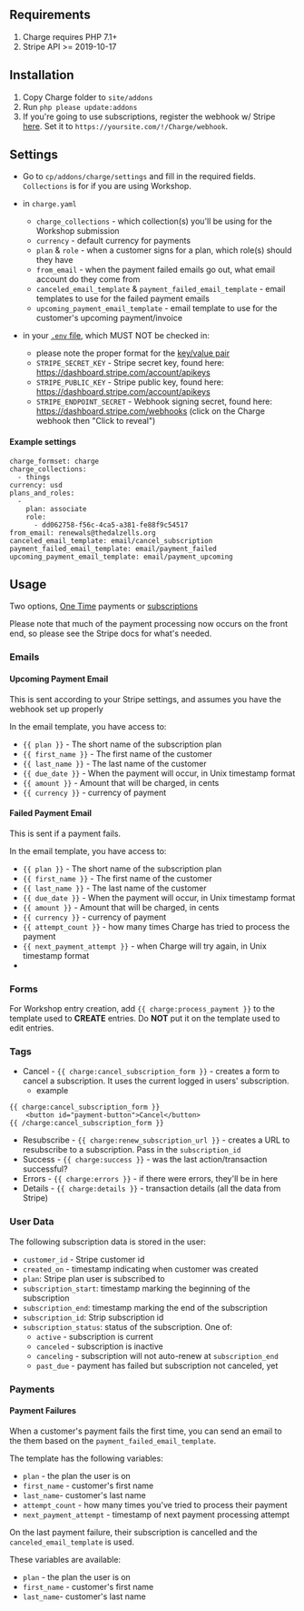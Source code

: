 ## Requirements ##

1. Charge requires PHP 7.1+
2. Stripe API >= 2019-10-17

## Installation ##

1. Copy Charge folder to `site/addons`
2. Run `php please update:addons`
3. If you're going to use subscriptions, register the webhook w/ Stripe [here](https://dashboard.stripe.com/account/webhooks). Set it to `https://yoursite.com/!/Charge/webhook`.

## Settings ##

* Go to `cp/addons/charge/settings` and fill in the required fields. `Collections` is for if you are using Workshop.
* in `charge.yaml`
    * `charge_collections` - which collection(s) you'll be using for the Workshop submission
    * `currency` - default currency for payments
    * `plan` & `role` - when a customer signs for a plan, which role(s) should they have
    * `from_email` - when the payment failed emails go out, what email account do they come from
    * `canceled_email_template` & `payment_failed_email_template` - email templates to use for the failed payment emails
    * `upcoming_payment_email_template` - email template to use for the customer's upcoming payment/invoice

* in your [`.env` file](https://docs.statamic.com/environments#the-env-file), which MUST NOT be checked in:
    * please note the proper format for the [key/value pair](https://docs.statamic.com/environments#the-env-file)
    * `STRIPE_SECRET_KEY` - Stripe secret key, found here: https://dashboard.stripe.com/account/apikeys
    * `STRIPE_PUBLIC_KEY` - Stripe public key, found here: https://dashboard.stripe.com/account/apikeys
    * `STRIPE_ENDPOINT_SECRET` - Webhook signing secret, found here: https://dashboard.stripe.com/webhooks (click on the Charge webhook then "Click to reveal")

#### Example settings ####
```
charge_formset: charge
charge_collections:
  - things
currency: usd
plans_and_roles:
  - 
    plan: associate
    role:
      - dd062758-f56c-4ca5-a381-fe88f9c54517
from_email: renewals@thedalzells.org
canceled_email_template: email/cancel_subscription
payment_failed_email_template: email/payment_failed
upcoming_payment_email_template: email/payment_upcoming
```

## Usage ##

Two options, [One Time](docs/payments/one-time.md) payments or [subscriptions](docs/payments/subscriptions.md)

Please note that much of the payment processing now occurs on the front end, so please see the Stripe docs for what's needed.

### Emails ###

#### Upcoming Payment Email ####

This is sent according to your Stripe settings, and assumes you have the webhook set up properly

In the email template, you have access to:

* `{{ plan }}` - The short name of the subscription plan
* `{{ first_name }}` - The first name of the customer
* `{{ last_name }}` - The last name of the customer
* `{{ due_date }}` - When the payment will occur, in Unix timestamp format
* `{{ amount }}` - Amount that will be charged, in cents
* `{{ currency }}` - currency of payment

#### Failed Payment Email ####

This is sent if a payment fails.

In the email template, you have access to:

* `{{ plan }}` - The short name of the subscription plan
* `{{ first_name }}` - The first name of the customer
* `{{ last_name }}` - The last name of the customer
* `{{ due_date }}` - When the payment will occur, in Unix timestamp format
* `{{ amount }}` - Amount that will be charged, in cents
* `{{ currency }}` - currency of payment
* `{{ attempt_count }}` - how many times Charge has tried to process the payment
* `{{ next_payment_attempt }}` - when Charge will try again, in Unix timestamp format
*

### Forms ###

For Workshop entry creation, add `{{ charge:process_payment }}` to the template used to **CREATE** entries. Do **NOT** put it on the template used to edit entries.

### Tags ###

* Cancel - `{{ charge:cancel_subscription_form }}` - creates a form to cancel a subscription. It uses the current logged in users' subscription.
    * example
```
{{ charge:cancel_subscription_form }}
    <button id="payment-button">Cancel</button>
{{ /charge:cancel_subscription_form }}
```
* Resubscribe - `{{ charge:renew_subscription_url }}` - creates a URL to resubscribe to a subscription. Pass in the `subscription_id`
* Success - `{{ charge:success }}` - was the last action/transaction successful?
* Errors - `{{ charge:errors }}` - if there were errors, they'll be in here
* Details - `{{ charge:details }}` - transaction details (all the data from Stripe)

### User Data ###

The following subscription data is stored in the user:

* `customer_id` - Stripe customer id
* `created_on` - timestamp indicating when customer was created
* `plan`: Stripe plan user is subscribed to
* `subscription_start`: timestamp marking the beginning of the subscription
* `subscription_end`: timestamp marking the end of the subscription
* `subscription_id`: Strip subscription id
* `subscription_status`: status of the subscription. One of:
    * `active` - subscription is current
    * `canceled` - subscription is inactive
    * `canceling` - subscription will not auto-renew at `subscription_end` 
    * `past_due` - payment has failed but subscription not canceled, yet

### Payments ###

#### Payment Failures ####

When a customer's payment fails the first time, you can send an email to the them based on the `payment_failed_email_template`.

The template has the following variables:

* `plan` - the plan the user is on
* `first_name` - customer's first name
* `last_name`- customer's last name
* `attempt_count` - how many times you've tried to process their payment
* `next_payment_attempt` - timestamp of next payment processing attempt

On the last payment failure, their subscription is cancelled and the `canceled_email_template` is used.

These variables are available:

* `plan` - the plan the user is on
* `first_name` - customer's first name
* `last_name`- customer's last name

